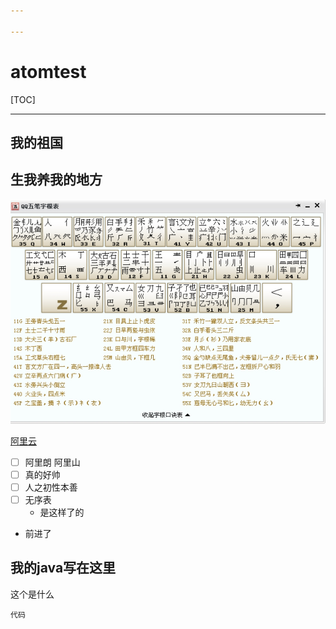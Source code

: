 ```yaml
---

---
```


# atomtest
[TOC]

------



## 我的祖国

## 生我养我的地方

![查看截图](五笔字根.jpg)

[阿里云](https://account.aliyun.com/)

- [ ] 阿里朗	阿里山
- [ ] 真的好帅
- [ ] 人之初性本善
- [ ] 无序表
  - 是这样了的
- 前进了

[1]: http://www.baidu.com	"baidu"
[2]: http://www.sina.com	"sina"



<!--如果写代码，可以在这里了-->

## 我的java写在这里



[^1]: 这里吧

这个是什么

`代码`



